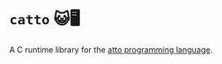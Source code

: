 # `catto` 😺🖥️
A C runtime library for the [atto programming language](https://atto.devicefuture.org).